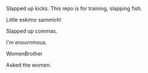Slapped up kicks. This repo is for training, slapping fish.

Little eskimo sammich!

Slapped up commas.

I'm enournmous.

WomenBrother

Asked the women.
